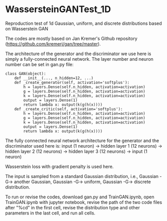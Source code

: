 # WassersteinGANTest_1D
Reproduction test of 1d Gaussian, uniform, and discrete distributions based on Wasserstein GAN

The codes are mostly based on Jan Kremer's Github repository (https://github.com/kremerj/gan/tree/master). 

The architecture of the generator and the discriminator we use here is simply a fully-connected neural network. 
The layer number and neuron number can be set in gan.py file: 

```
class GAN(object):
    def __init__(..., n_hidden=12, ...)
    def _create_generator(self, activation='softplus'):
        h = layers.Dense(self.n_hidden, activation=activation)
        g = layers.Dense(self.n_hidden, activation=activation)
        k = layers.Dense(self.n_hidden, activation=activation)
        output = layers.Dense(1)
        return lambda x: output(k(g(h(x))))
    def _create_critic(self, activation='softplus'):
        h = layers.Dense(self.n_hidden, activation=activation)
        g = layers.Dense(self.n_hidden, activation=activation)
        k = layers.Dense(self.n_hidden, activation=activation)
        output = layers.Dense(1)
        return lambda x: output(k(g(h(x))))
```
   
The fully connected neural network architecture for the generator and the discriminator used here is: 
input (1 neuron) -> hidden layer 1 (12 neurons) -> hidden layer 2 (12 neurons) -> hidden layer 3 (12 neurons) -> input (1 neuron)

Wasserstein loss with gradient penalty is used here.

The input is sampled from a standard Gaussian distribution, i.e., Gaussian -G-> another Gaussian, Gaussian -G-> uniform, Gaussian -G-> discrete distribution.

To run or revise the codes, download gan.py and TrainGAN.ipynb, open TrainGAN.ipynb with jupyter notebook, revise the path of the two code files after "%cd" in the first cell, revise the distribution type and other parameters in the last cell, and run all cells.
